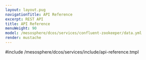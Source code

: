 ```yaml
---
layout: layout.pug
navigationTitle: API Reference
excerpt: REST API
title: API Reference
menuWeight: 90
model: /mesosphere/dcos/services/confluent-zookeeper/data.yml
render: mustache
---
```


#include /mesosphere/dcos/services/include/api-reference.tmpl
